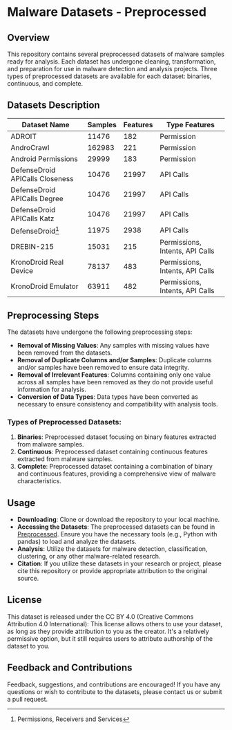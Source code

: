 # Malware Datasets - Preprocessed

## Overview

This repository contains several preprocessed datasets of malware samples ready for analysis. Each dataset has undergone cleaning, transformation, and preparation for use in malware detection and analysis projects. Three types of preprocessed datasets are available for each dataset: binaries, continuous, and complete.

## Datasets Description

| Dataset Name                        | Samples | Features | Type Features               |
|-------------------------------------|---------|----------|-----------------------------|
| ADROIT                              | 11476   | 182      | Permission                  |
| AndroCrawl                          | 162983  | 221      | Permission                  |
| Android Permissions                 | 29999   | 183      | Permission                  |
| DefenseDroid APICalls Closeness     | 10476   | 21997    | API Calls                   |
| DefenseDroid APICalls Degree        | 10476   | 21997    | API Calls                   |
| DefenseDroid APICalls Katz          | 10476   | 21997    | API Calls                   |
| DefenseDroid[^PRS]                  | 11975   | 2938     | API Calls                   |
| DREBIN-215                          | 15031   | 215      | Permissions, Intents, API Calls |
| KronoDroid Real Device              | 78137   | 483      | Permissions, Intents, API Calls |
| KronoDroid Emulator                 | 63911   | 482      | Permissions, Intents, API Calls |

[^PRS]: Permissions, Receivers and Services

## Preprocessing Steps

The datasets have undergone the following preprocessing steps:

- **Removal of Missing Values**: Any samples with missing values have been removed from the datasets.
- **Removal of Duplicate Columns and/or Samples**: Duplicate columns and/or samples have been removed to ensure data integrity.
- **Removal of Irrelevant Features**: Columns containing only one value across all samples have been removed as they do not provide useful information for analysis.
- **Conversion of Data Types**: Data types have been converted as necessary to ensure consistency and compatibility with analysis tools.

### Types of Preprocessed Datasets:

1. **Binaries**: Preprocessed dataset focusing on binary features extracted from malware samples.
2. **Continuous**: Preprocessed dataset containing continuous features extracted from malware samples.
3. **Complete**: Preprocessed dataset containing a combination of binary and continuous features, providing a comprehensive view of malware characteristics.

## Usage

- **Downloading**: Clone or download the repository to your local machine.
- **Accessing the Datasets**: The preprocessed datasets can be found in [Preprocessed](https://github.com/Malware-Hunter/datasets/tree/main/preprocessed). Ensure you have the necessary tools (e.g., Python with pandas) to load and analyze the datasets.
- **Analysis**: Utilize the datasets for malware detection, classification, clustering, or any other malware-related research.
- **Citation**: If you utilize these datasets in your research or project, please cite this repository or provide appropriate attribution to the original source.

## License

This dataset is released under the CC BY 4.0 (Creative Commons Attribution 4.0 International): This license allows others to use your dataset, as long as they provide attribution to you as the creator. It's a relatively permissive option, but it still requires users to attribute authorship of the dataset to you.

## Feedback and Contributions

Feedback, suggestions, and contributions are encouraged! If you have any questions or wish to contribute to the datasets, please contact us or submit a pull request.
